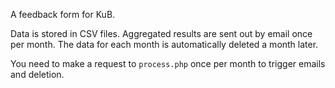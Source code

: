 A feedback form for KuB.

Data is stored in CSV files. Aggregated results are sent out by email once per
month. The data for each month is automatically deleted a month later.

You need to make a request to `process.php` once per month to trigger emails
and deletion.
